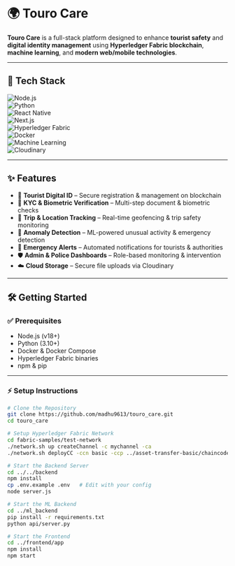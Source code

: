# 🌍 Touro Care

**Touro Care** is a full-stack platform designed to enhance **tourist safety** and **digital identity management** using **Hyperledger Fabric blockchain**, **machine learning**, and **modern web/mobile technologies**.

---

## 🚀 Tech Stack  

![Node.js](https://img.shields.io/badge/Node.js-18+-green?logo=node.js)  
![Python](https://img.shields.io/badge/Python-3.10+-blue?logo=python)  
![React Native](https://img.shields.io/badge/React%20Native-Mobile%20App-61DAFB?logo=react)  
![Next.js](https://img.shields.io/badge/Next.js-Frontend-black?logo=next.js)  
![Hyperledger Fabric](https://img.shields.io/badge/Hyperledger%20Fabric-Blockchain-blue?logo=hyperledger)  
![Docker](https://img.shields.io/badge/Docker-Compose-blue?logo=docker)  
![Machine Learning](https://img.shields.io/badge/ML-Anomaly%20Detection-orange?logo=tensorflow)  
![Cloudinary](https://img.shields.io/badge/Cloudinary-Storage-lightblue?logo=cloudinary)  

---

## ✨ Features  

- 🔐 **Tourist Digital ID** – Secure registration & management on blockchain  
- 🪪 **KYC & Biometric Verification** – Multi-step document & biometric checks  
- 📍 **Trip & Location Tracking** – Real-time geofencing & trip safety monitoring  
- 🤖 **Anomaly Detection** – ML-powered unusual activity & emergency detection  
- 🚨 **Emergency Alerts** – Automated notifications for tourists & authorities  
- 🛡 **Admin & Police Dashboards** – Role-based monitoring & intervention  
- ☁️ **Cloud Storage** – Secure file uploads via Cloudinary  

---

## 🛠 Getting Started  

### ✅ Prerequisites  
- Node.js (v18+)  
- Python (3.10+)  
- Docker & Docker Compose  
- Hyperledger Fabric binaries  
- npm & pip  

---

### ⚡ Setup Instructions  

```sh
# Clone the Repository
git clone https://github.com/madhu9613/touro_care.git
cd touro_care

# Setup Hyperledger Fabric Network
cd fabric-samples/test-network
./network.sh up createChannel -c mychannel -ca
./network.sh deployCC -ccn basic -ccp ../asset-transfer-basic/chaincode-javascript/ -ccl javascript

# Start the Backend Server
cd ../../backend
npm install
cp .env.example .env   # Edit with your config
node server.js

# Start the ML Backend
cd ../ml_backend
pip install -r requirements.txt
python api/server.py

# Start the Frontend
cd ../frontend/app
npm install
npm start
